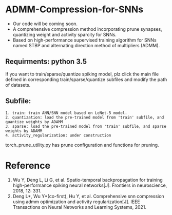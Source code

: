 # ADMM-Compression-for-SNNs
- Our code will be coming soon.
- A comprehensive compression method incorporating prune synapses, quantizing weight and activity sparcity for SNNs.
- Based on high-performance supervised training algorithm for SNNs named STBP and alternating direction method of multipliers (ADMM).

## Requirments: python 3.5

If you want to train/sparse/quantize spiking model, plz click the main file defined in corresponding train/sparse/quantize subfiles and modify the path of datasets.

## Subfile:
    1. train: train ANN/SNN model based on LeNet-5 model.
    2. quantization: load the pre-trained model from 'train' subfile, and quantize weights by ADAMM
    3. sparse: load the pre-trained model from 'train' subfile, and sparse weights by ADAMM
    4. activity_regularization: under construction
    
    

torch_prune_utility.py has prune configuration and functions for pruning.


# Reference
1. Wu Y, Deng L, Li G, et al. Spatio-temporal backpropagation for training high-performance spiking neural networks[J]. Frontiers in neuroscience, 2018, 12: 331.
2. Deng L*, Wu Y*(co-first), Hu Y, et al. Comprehensive snn compression using admm optimization and activity regularization[J]. IEEE Transactions on Neural Networks and Learning Systems, 2021.
